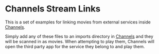 # Channels Stream Links

This is a set of examples for linking movies from external services inside [Channels](https://getchannels.com).

Simply add any of these files to an imports directory in [Channels](https://getchannels.com) and they will be scanned in as movies. When attempting to play them, Channels will open the third party app for the service they belong to and play them.